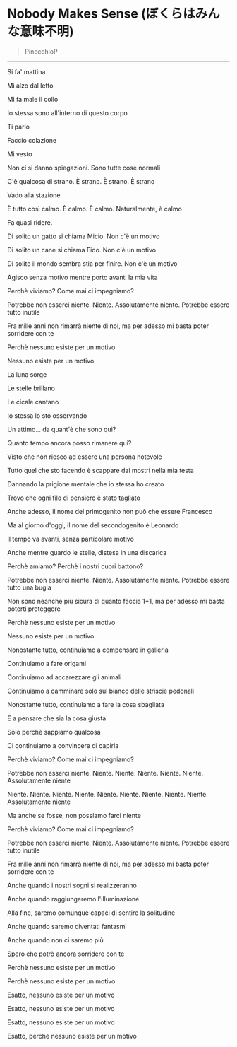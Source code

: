 # Nobody Makes Sense (ぼくらはみんな意味不明)
> PinocchioP

---

Si fa' mattina

Mi alzo dal letto

Mi fa male il collo

Io stessa sono all'interno di questo corpo

Ti parlo

Faccio colazione

Mi vesto

Non ci si danno spiegazioni. Sono tutte cose normali

C'è qualcosa di strano. È strano. È strano. È strano

Vado alla stazione

È tutto così calmo. È calmo. È calmo. Naturalmente, è calmo

Fa quasi ridere.

Di solito un gatto si chiama Micio. Non c'è un motivo

Di solito un cane si chiama Fido. Non c'è un motivo

Di solito il mondo sembra stia per finire. Non c'è un motivo

Agisco senza motivo mentre porto avanti la mia vita

Perchè viviamo? Come mai ci impegniamo?

Potrebbe non esserci niente. Niente. Assolutamente niente. Potrebbe essere tutto inutile

Fra mille anni non rimarrà niente di noi, ma per adesso mi basta poter sorridere con te

Perchè nessuno esiste per un motivo

Nessuno esiste per un motivo

La luna sorge

Le stelle brillano

Le cicale cantano

Io stessa lo sto osservando

Un attimo... da quant'è che sono qui?

Quanto tempo ancora posso rimanere qui?

Visto che non riesco ad essere una persona notevole

Tutto quel che sto facendo è scappare dai mostri nella mia testa

Dannando la prigione mentale che io stessa ho creato

Trovo che ogni filo di pensiero è stato tagliato

Anche adesso, il nome del primogenito non può che essere Francesco

Ma al giorno d'oggi, il nome del secondogenito è Leonardo

Il tempo va avanti, senza particolare motivo

Anche mentre guardo le stelle, distesa in una discarica

Perchè amiamo? Perchè i nostri cuori battono?

Potrebbe non esserci niente. Niente. Assolutamente niente. Potrebbe essere tutto una bugia

Non sono neanche più sicura di quanto faccia 1+1, ma per adesso mi basta poterti proteggere

Perchè nessuno esiste per un motivo

Nessuno esiste per un motivo

Nonostante tutto, continuiamo a compensare in galleria

Continuiamo a fare origami

Continuiamo ad accarezzare gli animali

Continuiamo a camminare solo sul bianco delle striscie pedonali

Nonostante tutto, continuiamo a fare la cosa sbagliata

E a pensare che sia la cosa giusta

Solo perchè sappiamo qualcosa

Ci continuiamo a convincere di capirla

Perchè viviamo? Come mai ci impegniamo?

Potrebbe non esserci niente. Niente. Niente. Niente. Niente. Niente. Assolutamente niente

Niente. Niente. Niente. Niente. Niente. Niente. Niente. Niente. Niente. Assolutamente niente

Ma anche se fosse, non possiamo farci niente

Perchè viviamo? Come mai ci impegniamo?

Potrebbe non esserci niente. Niente. Assolutamente niente. Potrebbe essere tutto inutile

Fra mille anni non rimarrà niente di noi, ma per adesso mi basta poter sorridere con te

Anche quando i nostri sogni si realizzeranno

Anche quando raggiungeremo l'illuminazione

Alla fine, saremo comunque capaci di sentire la solitudine

Anche quando saremo diventati fantasmi

Anche quando non ci saremo più

Spero che potrò ancora sorridere con te

Perchè nessuno esiste per un motivo

Perchè nessuno esiste per un motivo

Esatto, nessuno esiste per un motivo

Esatto, nessuno esiste per un motivo

Esatto, nessuno esiste per un motivo

Esatto, perchè nessuno esiste per un motivo